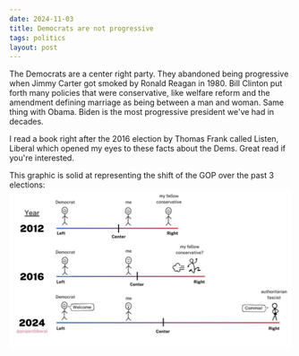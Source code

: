 ```yaml
---
date: 2024-11-03 
title: Democrats are not progressive
tags: politics
layout: post
---
```


The Democrats are a center right party. They abandoned being progressive when Jimmy Carter got smoked by Ronald Reagan in 1980. Bill Clinton put forth many policies that were conservative, like welfare reform and the amendment defining marriage as being between a man and woman. Same thing with Obama. Biden is the most progressive president we've had in decades.  

I read a book right after the 2016 election by Thomas Frank called Listen, Liberal which opened my eyes to these facts about the Dems. Great read if you're interested.

This graphic is solid at representing the shift of the GOP over the past 3 elections:
![liberal](https://raw.githubusercontent.com/muneer78/muneer78.github.io/master/images/liberal.jpg)